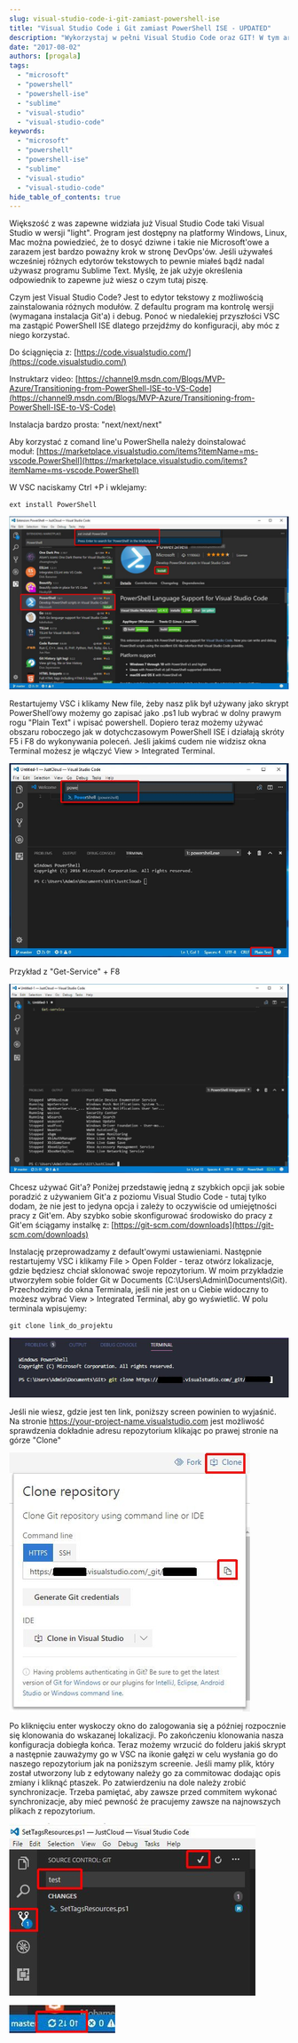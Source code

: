 ```yaml
---
slug: visual-studio-code-i-git-zamiast-powershell-ise
title: "Visual Studio Code i Git zamiast PowerShell ISE - UPDATED"
description: "Wykorzystaj w pełni Visual Studio Code oraz GIT! W tym artykule dowiesz się jak skonfigurować swoje środowisko do pracy."
date: "2017-08-02"
authors: [progala]
tags: 
  - "microsoft"
  - "powershell"
  - "powershell-ise"
  - "sublime"
  - "visual-studio"
  - "visual-studio-code"
keywords:
  - "microsoft"
  - "powershell"
  - "powershell-ise"
  - "sublime"
  - "visual-studio"
  - "visual-studio-code"
hide_table_of_contents: true
---
```


Większość z was zapewne widziała już Visual Studio Code taki Visual Studio w wersji "light". Program jest dostępny na platformy Windows, Linux, Mac można powiedzieć, że to dosyć dziwne i takie nie Microsoft'owe a zarazem jest bardzo poważny krok w stronę DevOps'ów. Jeśli używałeś wcześniej różnych edytorów tekstowych to pewnie miałeś bądź nadal używasz programu Sublime Text. Myślę, że jak użyje określenia odpowiednik to zapewne już wiesz o czym tutaj piszę.

Czym jest Visual Studio Code? Jest to edytor tekstowy z możliwością zainstalowania różnych modułów. Z defaultu program ma kontrolę wersji (wymagana instalacja Git'a) i debug. Ponoć w niedalekiej przyszłości VSC ma zastąpić PowerShell ISE dlatego przejdźmy do konfiguracji, aby móc z niego korzystać.

Do ściągnięcia z: [https://code.visualstudio.com/](https://code.visualstudio.com/)

Instruktarz video: [https://channel9.msdn.com/Blogs/MVP-Azure/Transitioning-from-PowerShell-ISE-to-VS-Code](https://channel9.msdn.com/Blogs/MVP-Azure/Transitioning-from-PowerShell-ISE-to-VS-Code)

<!--truncate-->

Instalacja bardzo prosta: "next/next/next"

Aby korzystać z comand line'u PowerShella należy doinstalować moduł: [https://marketplace.visualstudio.com/items?itemName=ms-vscode.PowerShell](https://marketplace.visualstudio.com/items?itemName=ms-vscode.PowerShell)

W VSC naciskamy Ctrl +P i wklejamy:
```
ext install PowerShell
```
![](images/capture_016_02082017_195824.jpg)

Restartujemy VSC i klikamy New file, żeby nasz plik był używany jako skrypt PowerShell’owy możemy go zapisać jako .ps1 lub wybrać w dolny prawym rogu "Plain Text" i wpisać powershell. Dopiero teraz możemy używać obszaru roboczego jak w dotychczasowym PowerShell ISE i działają skróty F5 i F8 do wykonywania poleceń. Jeśli jakimś cudem nie widzisz okna Terminal możesz je włączyć View > Integrated Terminal.

![](images/capture_015_02082017_195549.jpg)

Przykład z "Get-Service" + F8

![](images/capture_017_02082017_200027.jpg)

Chcesz używać Git'a? Poniżej przedstawię jedną z szybkich opcji jak sobie poradzić z używaniem Git'a z poziomu Visual Studio Code - tutaj tylko dodam, że nie jest to jedyna opcja i zależy to oczywiście od umiejętności pracy z Git'em. Aby szybko sobie skonfigurować środowisko do pracy z Git'em ściągamy instalkę z: [https://git-scm.com/downloads](https://git-scm.com/downloads)

Instalację przeprowadzamy z default'owymi ustawieniami. Następnie restartujemy VSC i klikamy File > Open Folder - teraz otwórz lokalizacje, gdzie będziesz chciał sklonować swoje repozytorium. W moim przykładzie utworzyłem sobie folder Git w Documents (C:\\Users\\Admin\\Documents\\Git). Przechodzimy do okna Terminala, jeśli nie jest on u Ciebie widoczny to możesz wybrać View > Integrated Terminal, aby go wyświetlić. W polu terminala wpisujemy:
```
git clone link_do_projektu
```
![](images/capture_002_18022018_231506.jpg)

Jeśli nie wiesz, gdzie jest ten link, poniższy screen powinien to wyjaśnić. Na stronie https://your-project-name.visualstudio.com jest możliwość sprawdzenia dokładnie adresu repozytorium klikając po prawej stronie na górze "Clone"

![](images/capture_001_18022018_231008.jpg)

Po kliknięciu enter wyskoczy okno do zalogowania się a później rozpocznie się klonowania do wskazanej lokalizacji. Po zakończeniu klonowania nasza konfiguracja dobiegła końca. Teraz możemy wrzucić do folderu jakiś skrypt a następnie zauważymy go w VSC na ikonie gałęzi w celu wysłania go do naszego repozytorium jak na poniższym screenie. Jeśli mamy plik, który został utworzony lub z edytowany należy go za commitowac dodając opis zmiany i kliknąć ptaszek. Po zatwierdzeniu na dole należy zrobić synchronizacje. Trzeba pamiętać, aby zawsze przed commitem wykonać synchronizacje, aby mieć pewność że pracujemy zawsze na najnowszych plikach z repozytorium.

![](images/capture_010_01082017_205024.jpg)

![](images/capture_019_02082017_202014.jpg)
